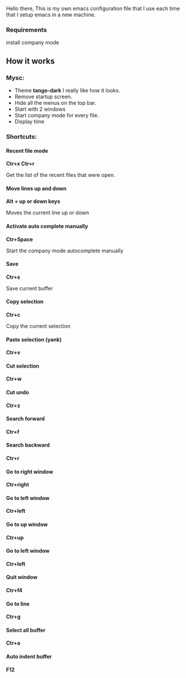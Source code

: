 Hello there,
This is my own emacs configuration file that I use each time that I setup emacs in a new machine.

### Requirements
install company mode

## How it works

### Mysc:

- Theme **tango-dark** I really like how it looks.
- Remove startup screen.
- Hide all the menus on the top bar.
- Start with 2 windows
- Start company mode for every file.
- Display time

### Shortcuts:

#### Recent file mode

**Ctr+x Ctr+r**

Get the list of the recent files that were open.

#### Move lines up and down

**Alt + up or down keys**

Moves the current line up or down

#### Activate auto complete manually

**Ctr+Space**

Start the company mode autocomplete manually

#### Save

**Ctr+s**

Save current buffer 

#### Copy selection

**Ctr+c**

Copy the current selection

#### Paste selection (yank)

**Ctr+v**

#### Cut selection

**Ctr+w**

#### Cut undo

**Ctr+z**


#### Search forward

**Ctr+f**


#### Search backward

**Ctr+r**


#### Go to right window

**Ctr+right**

#### Go to left window

**Ctr+left**

#### Go to up window

**Ctr+up**

#### Go to left window

**Ctr+left**

#### Quit window

**Ctr+f4**

#### Go to line

**Ctr+g**

#### Select all buffer

**Ctr+a**

#### Auto indent buffer

**F12**




